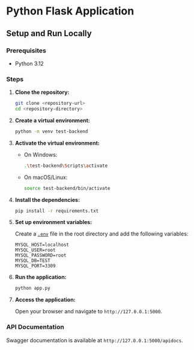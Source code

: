 # Python Flask Application

## Setup and Run Locally

### Prerequisites

- Python 3.12

### Steps

1. **Clone the repository:**

   ```sh
   git clone <repository-url>
   cd <repository-directory>
   ```

2. **Create a virtual environment:**

   ```sh
   python -m venv test-backend
   ```

3. **Activate the virtual environment:**

   - On Windows:

     ```sh
     .\test-backend\Scripts\activate
     ```

   - On macOS/Linux:

     ```sh
     source test-backend/bin/activate
     ```

4. **Install the dependencies:**

   ```sh
   pip install -r requirements.txt
   ```

5. **Set up environment variables:**

   Create a [`.env`](command:_github.copilot.openSymbolFromReferences?%5B%22%22%2C%5B%7B%22uri%22%3A%7B%22scheme%22%3A%22file%22%2C%22authority%22%3A%22%22%2C%22path%22%3A%22%2Fc%3A%2FUsers%2Fmagadi%2Fprojects%2Ftest%2Fbackend%2F.gitignore%22%2C%22query%22%3A%22%22%2C%22fragment%22%3A%22%22%7D%2C%22pos%22%3A%7B%22line%22%3A9%2C%22character%22%3A0%7D%7D%5D%2C%22701ceb81-0473-407d-aa9f-d8021e99d591%22%5D "Go to definition") file in the root directory and add the following variables:

   ```env
   MYSQL_HOST=localhost
   MYSQL_USER=root
   MYSQL_PASSWORD=root
   MYSQL_DB=TEST
   MYSQL_PORT=3309
   ```

6. **Run the application:**

   ```sh
   python app.py
   ```

7. **Access the application:**

   Open your browser and navigate to `http://127.0.0.1:5000`.

### API Documentation

Swagger documentation is available at `http://127.0.0.1:5000/apidocs`.
